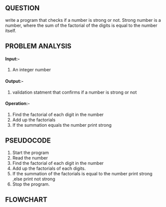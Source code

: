 ## **QUESTION**
write a program that checks if a number is strong or not. Strong number is a number, where the sum of the factorial of the digits is equal to the
number itself.
## **PROBLEM ANALYSIS**
#### **Input**:-
1. An integer number
#### **Output**:-
1. validation statment that confirms if a number is strong or not
#### **Operation**:-
1. Find the factorial of each digit in the number
2. Add up the factorials
3. If the summation equals the number print strong
## **PSEUDOCODE**
1. Start the program
2. Read the number
3. Find the factorial of each digit in the number
4. Add up the factorials of each digits.
5. If the summation of the factorials is equal to the number print strong ,else print not strong
6. Stop the program.
## **FLOWCHART**
